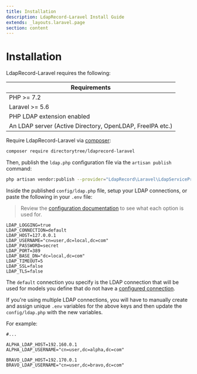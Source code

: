 ```yaml
---
title: Installation
description: LdapRecord-Laravel Install Guide
extends: _layouts.laravel.page
section: content
---
```


# Installation

LdapRecord-Laravel requires the following:

Requirements |
--- |
PHP >= 7.2 |
Laravel >= 5.6 |
PHP LDAP extension enabled |
An LDAP server (Active Directory, OpenLDAP, FreeIPA etc.) |

Require LdapRecord-Laravel via [composer](https://getcomposer.org/):

```bash
composer require directorytree/ldaprecord-laravel
```

Then, publish the `ldap.php` configuration file via the `artisan publish` command:

```bash
php artisan vendor:publish --provider="LdapRecord\Laravel\LdapServiceProvider"
```

Inside the published `config/ldap.php` file, setup your LDAP connections, or paste the following in your `.env` file:

> Review the [configuration documentation](/docs/core/v2/configuration) to see what each option is used for.

```dotenv
LDAP_LOGGING=true
LDAP_CONNECTION=default
LDAP_HOST=127.0.0.1
LDAP_USERNAME="cn=user,dc=local,dc=com"
LDAP_PASSWORD=secret
LDAP_PORT=389
LDAP_BASE_DN="dc=local,dc=com"
LDAP_TIMEOUT=5
LDAP_SSL=false
LDAP_TLS=false
```

The `default` connection you specify is the LDAP connection that will be used for
models you define that do not have a [configured connection](/docs/core/v2/models#connections).

If you're using multiple LDAP connections, you will have to manually create and assign
unique `.env` variables for the above keys and then update the `config/ldap.php`
with the new variables.

For example:

```dotenv
#...

ALPHA_LDAP_HOST=192.160.0.1
ALPHA_LDAP_USERNAME="cn=user,dc=alpha,dc=com"

BRAVO_LDAP_HOST=192.170.0.1
BRAVO_LDAP_USERNAME="cn=user,dc=bravo,dc=com"
```
